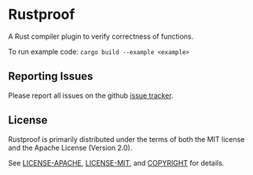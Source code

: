 # Rustproof
A Rust compiler plugin to verify correctness of functions.

To run example code:
    `cargo build --example <example>`

## Reporting Issues

Please report all issues on the github [issue tracker][issues].

[issues]:https://github.com/Rust-Proof/rustproof/issues


## License

Rustproof is primarily distributed under the terms of both the MIT license and the Apache License (Version 2.0).

See [LICENSE-APACHE][1], [LICENSE-MIT][2], and [COPYRIGHT][3] for details.

[1]:https://github.com/Rust-Proof/rustproof/blob/master/LICENSE-APACHE
[2]:https://github.com/Rust-Proof/rustproof/blob/master/LICENSE-MIT
[3]:https://github.com/Rust-Proof/rustproof/blob/master/COPYRIGHT
